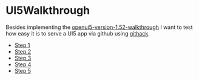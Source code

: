 # UI5Walkthrough

Besides implementing the [openui5-version-1.52-walkthrough](https://openui5.hana.ondemand.com/1.52.9/#/topic/2d3eb2f322ea4a82983c1c62a33ec4ae.html) 
I want to test how easy it is to serve a UI5 app via github using [githack](https://raw.githack.com/). 

* [Step 1](https://rawcdn.githack.com/adevel/UI5Walkthrough/step1/webapp/index.html)
* [Step 2](https://rawcdn.githack.com/adevel/UI5Walkthrough/step2/webapp/index.html)
* [Step 3](https://rawcdn.githack.com/adevel/UI5Walkthrough/step3/webapp/index.html)
* [Step 4](https://rawcdn.githack.com/adevel/UI5Walkthrough/step4/webapp/index.html)
* [Step 5](https://rawcdn.githack.com/adevel/UI5Walkthrough/step5/webapp/index.html)